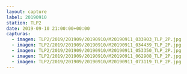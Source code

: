 ```yaml
---
layout: capture
label: 20190910
station: TLP2
date: 2019-09-10 21:00:00+00:00
capturas:
  - imagem: TLP2/2019/201909/20190910/M20190911_033903_TLP_2P.jpg
  - imagem: TLP2/2019/201909/20190910/M20190911_034439_TLP_2P.jpg
  - imagem: TLP2/2019/201909/20190910/M20190911_053350_TLP_2P.jpg
  - imagem: TLP2/2019/201909/20190910/M20190911_062908_TLP_2P.jpg
  - imagem: TLP2/2019/201909/20190910/M20190911_073119_TLP_2P.jpg
---
```

